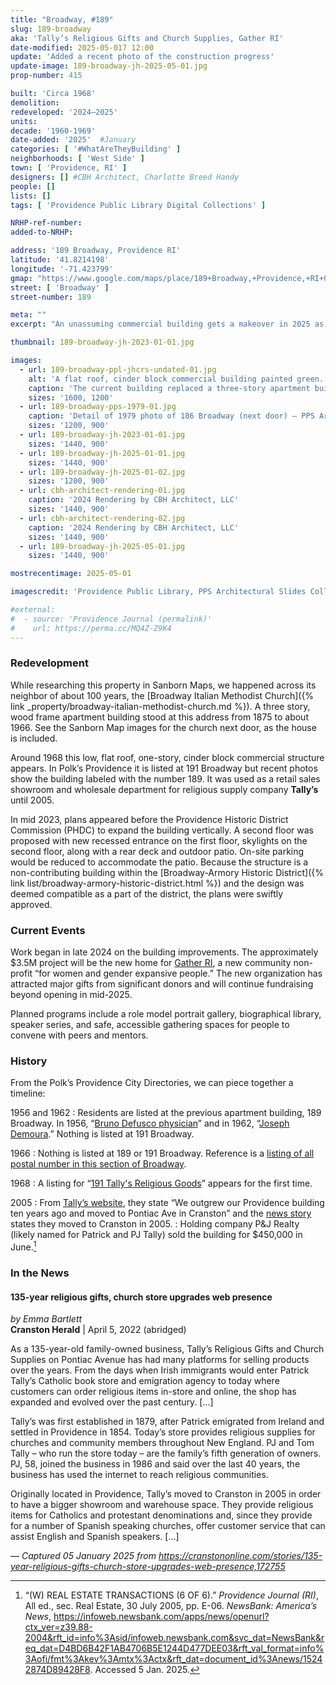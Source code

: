 ```yaml
---
title: "Broadway, #189"
slug: 189-broadway
aka: 'Tally’s Religious Gifts and Church Supplies, Gather RI'
date-modified: 2025-05-017 12:00
update: 'Added a recent photo of the construction progress'
update-image: 189-broadway-jh-2025-05-01.jpg
prop-number: 415

built: 'Circa 1968'
demolition:
redeveloped: '2024–2025'
units:
decade: '1960-1969'
date-added: '2025'  #January
categories: [ '#WhatAreTheyBuilding' ]
neighborhoods: [ 'West Side' ]
town: [ 'Providence, RI' ]
designers: [] #CBH Architect, Charlotte Breed Handy
people: []
lists: []
tags: [ 'Providence Public Library Digital Collections' ]

NRHP-ref-number:
added-to-NRHP:

address: '189 Broadway, Providence RI'
latitude: '41.8214198'
longitude: '-71.423799'
gmap: "https://www.google.com/maps/place/189+Broadway,+Providence,+RI+02903/@41.8214198,-71.423799,632m/data=!3m1!1e3!4m6!3m5!1s0x89e4457355039349:0x4895fc274ed966e2!8m2!3d41.821464!4d-71.423833!16s%2Fg%2F11c28_8ltj?entry=ttu&g_ep=EgoyMDI0MTIxMS4wIKXMDSoASAFQAw%3D%3D"
street: [ 'Broadway' ]
street-number: 189

meta: ""
excerpt: "An unassuming commercial building gets a makeover in 2025 as a community gathering space and offices for a new non-profit"

thumbnail: 189-broadway-jh-2023-01-01.jpg

images:
  - url: 189-broadway-ppl-jhcrs-undated-01.jpg
    alt: 'A flat roof, cinder block commercial building painted green. The building is set back from the street with parking in front, unlike the heighboring houses which come right up to the sidewalk. Renovations will add a second floor, roof deck, solar panels, and outdoor patio.'
    caption: 'The current building replaced a three-story apartment building constructed before 1875, seen right. The main building to the left and center of this photo was the neighboring Broadway Italian Methodist Church. Undated — Providence Public Library, John Hutchins Cady Research Scrapbook'
    sizes: '1600, 1200'
  - url: 189-broadway-pps-1979-01.jpg
    caption: 'Detail of 1979 photo of 186 Broadway (next door) — PPS Architectural Slides Collection'
    sizes: '1200, 900'
  - url: 189-broadway-jh-2023-01-01.jpg
    sizes: '1440, 900'
  - url: 189-broadway-jh-2025-01-01.jpg
    sizes: '1440, 900'
  - url: 189-broadway-jh-2025-01-02.jpg
    sizes: '1200, 900'
  - url: cbh-architect-rendering-01.jpg
    caption: '2024 Rendering by CBH Architect, LLC'
    sizes: '1440, 900'
  - url: cbh-architect-rendering-02.jpg
    caption: '2024 Rendering by CBH Architect, LLC'
    sizes: '1440, 900'
  - url: 189-broadway-jh-2025-05-01.jpg
    sizes: '1440, 900'

mostrecentimage: 2025-05-01

imagescredit: 'Providence Public Library, PPS Architectural Slides Collection, and CBH Architect LLC'

#external:
#  - source: 'Providence Journal (permalink)'
#    url: https://perma.cc/MQ4Z-Z9K4
---
```


### Redevelopment

While researching this property in Sanborn Maps, we happened across its neighbor of about 100 years, the [Broadway Italian Methodist Church]({% link _property/broadway-italian-methodist-church.md %}). A three story, wood frame apartment building stood at this address from 1875 to about 1966. See the Sanborn Map images for the church next door, as the house is included.

Around 1968 this low, flat roof, one-story, cinder block commercial structure appears. In Polk’s Providence it is listed at 191 Broadway but recent photos show the building labeled with the number 189. It was used as a retail sales showroom and wholesale department for religious supply company **Tally’s** until 2005.

In mid 2023, plans appeared before the Providence Historic District Commission (<span class ="abbr">PHDC</span>) to expand the building vertically. A second floor was proposed with new recessed entrance on the first floor, skylights on the second floor, along with a rear deck and outdoor patio. On-site parking would be reduced to accommodate the patio. Because the structure is a non-contributing building within the [Broadway-Armory Historic District]({% link list/broadway-armory-historic-district.html %}) and the design was deemed compatible as a part of the district, the plans were swiftly approved.


### Current Events

Work began in late 2024 on the building improvements. The approximately $3.5M project will be the new home for [Gather RI](https://gatherri.org/), a new community non-profit “for women and gender expansive people.” The new organization has attracted major gifts from significant donors and will continue fundraising beyond opening in mid-2025.

Planned programs include a role model portrait gallery, biographical library, speaker series, and safe, accessible gathering spaces for people to convene with peers and mentors.


### History

From the Polk’s Providence City Directories, we can piece together a timeline:

1956 and 1962
: Residents are listed at the previous apartment building, 189 Broadway. In 1956, “[Bruno Defusco physician](https://archive.org/details/polksprovidencepunse_1/page/n435/mode/2up)” and in 1962, “[Joseph Demoura](https://archive.org/details/polksprovidencepunse_2/page/n149/mode/2up).” Nothing is listed at 191 Broadway.

1966
: Nothing is listed at 189 or 191 Broadway. Reference is a [listing of all postal number in this section of Broadway](https://archive.org/details/polksprovidencep00unse_0/page/n1331/mode/2up).

1968 
: A listing for “[191 Tally's Religious Goods](https://archive.org/details/polksprovidencepunse_3/page/n1355/mode/2up)” appears for the first time.

2005
: From [Tally’s website](https://tallys.com/), they state “We outgrew our Providence building ten years ago and moved to Pontiac Ave in Cranston” and the [news story](#in-the-news) states they moved to Cranston in 2005.
: Holding company P&J Realty (likely named for Patrick and PJ Tally) sold the building for $450,000 in June.[^1]

[^1]: “(W) REAL ESTATE TRANSACTIONS (6 OF 6).” <em>Providence Journal (RI)</em>, All ed., sec. Real Estate, 30 July 2005, pp. E-06. <em>NewsBank: America’s News</em>, https://infoweb.newsbank.com/apps/news/openurl?ctx_ver=z39.88-2004&rft_id=info%3Asid/infoweb.newsbank.com&svc_dat=NewsBank&req_dat=D4BD6B42F1AB4706B5E1244D477DEE03&rft_val_format=info%3Aofi/fmt%3Akev%3Amtx%3Actx&rft_dat=document_id%3Anews/15242874D89428F8. Accessed 5 Jan. 2025.


### In the News

#### 135-year religious gifts, church store upgrades web presence

_by Emma Bartlett_  
**Cranston Herald** | April 5, 2022 (abridged)

As a 135-year-old family-owned business, Tally’s Religious Gifts and Church Supplies on Pontiac Avenue has had many platforms for selling products over the years. From the days when Irish immigrants would enter Patrick Tally’s Catholic book store and emigration agency to today where customers can order religious items in-store and online, the shop has expanded and evolved over the past century. […]

Tally’s was first established in 1879, after Patrick emigrated from Ireland and settled in Providence in 1854. Today’s store provides religious supplies for churches and community members throughout New England. PJ and Tom Tally – who run the store today – are the family’s fifth generation of owners. PJ, 58, joined the business in 1986 and said over the last 40 years, the business has used the internet to reach religious communities.

Originally located in Providence, Tally’s moved to Cranston in 2005 in order to have a bigger showroom and warehouse space. They provide religious items for Catholics and protestant denominations and, since they provide for a number of Spanish speaking churches, offer customer service that can assist English and Spanish speakers. […]

— _Captured 05 January 2025 from https://cranstononline.com/stories/135-year-religious-gifts-church-store-upgrades-web-presence,172755_
